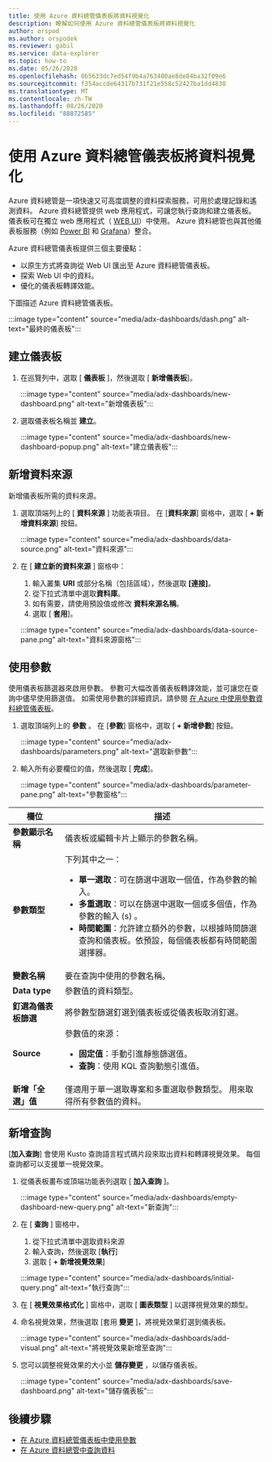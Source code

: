```yaml
---
title: 使用 Azure 資料總管儀表板將資料視覺化
description: 瞭解如何使用 Azure 資料總管儀表板將資料視覺化
author: orspod
ms.author: orspodek
ms.reviewer: gabil
ms.service: data-explorer
ms.topic: how-to
ms.date: 05/26/2020
ms.openlocfilehash: 0b5633dc7ed54f9b4a763400ae8de84ba32f09e6
ms.sourcegitcommit: f354accde64317b731f21e558c52427ba1dd4830
ms.translationtype: MT
ms.contentlocale: zh-TW
ms.lasthandoff: 08/26/2020
ms.locfileid: "88872585"
---
```

# <a name="visualize-data-with-azure-data-explorer-dashboards"></a>使用 Azure 資料總管儀表板將資料視覺化

Azure 資料總管是一項快速又可高度調整的資料探索服務，可用於處理記錄和遙測資料。 Azure 資料總管提供 web 應用程式，可讓您執行查詢和建立儀表板。 儀表板可在獨立 web 應用程式（ [WEB UI](web-query-data.md)）中使用。 Azure 資料總管也與其他儀表板服務（例如 [Power BI](power-bi-connector.md) 和 [Grafana](grafana.md)）整合。

Azure 資料總管儀表板提供三個主要優點：

* 以原生方式將查詢從 Web UI 匯出至 Azure 資料總管儀表板。 
* 探索 Web UI 中的資料。
* 優化的儀表板轉譯效能。

下圖描述 Azure 資料總管儀表板。

:::image type="content" source="media/adx-dashboards/dash.png" alt-text="最終的儀表板":::

## <a name="create-a-dashboard"></a>建立儀表板

1. 在巡覽列中，選取 [ **儀表板** ]，然後選取 [ **新增儀表板**]。

    :::image type="content" source="media/adx-dashboards/new-dashboard.png" alt-text="新增儀表板":::

1. 選取儀表板名稱並 **建立**。

    :::image type="content" source="media/adx-dashboards/new-dashboard-popup.png" alt-text="建立儀表板":::

## <a name="add-data-source"></a>新增資料來源

新增儀表板所需的資料來源。

1. 選取頂端列上的 [ **資料來源** ] 功能表項目。 在 [**資料來源**] 窗格中，選取 [ **+ 新增資料來源**] 按鈕。

    :::image type="content" source="media/adx-dashboards/data-source.png" alt-text="資料來源":::

1. 在 [ **建立新的資料來源** ] 窗格中：
    1. 輸入叢集 **URI** 或部分名稱（包括區域），然後選取 **[連接]**。 
    1. 從下拉式清單中選取**資料庫**。
    1. 如有需要，請使用預設值或修改 **資料來源名稱**。 
    1. 選取 [ **套用**]。

    :::image type="content" source="media/adx-dashboards/data-source-pane.png" alt-text="資料來源窗格":::

## <a name="use-parameters"></a>使用參數

使用儀表板篩選器來啟用參數。 參數可大幅改善儀表板轉譯效能，並可讓您在查詢中儘早使用篩選值。 如需使用參數的詳細資訊，請參閱 [在 Azure 中使用參數資料總管儀表板](dashboard-parameters.md)。

1. 選取頂端列上的 **參數** 。 在 [**參數**] 窗格中，選取 [ **+ 新增參數**] 按鈕。

    :::image type="content" source="media/adx-dashboards/parameters.png" alt-text="選取新參數":::

1. 輸入所有必要欄位的值，然後選取 [ **完成**]。

    :::image type="content" source="media/adx-dashboards/parameter-pane.png" alt-text="參數窗格":::

|欄位  |描述 |
|---------|---------|
|**參數顯示名稱**    |   儀表板或編輯卡片上顯示的參數名稱。      |
|**參數類型**    |下列其中之一：<ul><li>**單一選取**：可在篩選中選取一個值，作為參數的輸入。</li><li>**多重選取**：可以在篩選中選取一個或多個值，作為參數的輸入 (s) 。</li><li>**時間範圍**：允許建立額外的參數，以根據時間篩選查詢和儀表板。依預設，每個儀表板都有時間範圍選擇器。</li></ul>    |
|**變數名稱**     |   要在查詢中使用的參數名稱。      |
|**Data type**    |    參數值的資料類型。     |
|**釘選為儀表板篩選**   |   將參數型篩選釘選到儀表板或從儀表板取消釘選。       |
|**Source**     |    參數值的來源： <ul><li>**固定值**：手動引進靜態篩選值。 </li><li>**查詢**：使用 KQL 查詢動態引進值。  </li></ul>    |
|**新增「全選」值**    |   僅適用于單一選取專案和多重選取參數類型。 用來取得所有參數值的資料。      |

## <a name="add-query"></a>新增查詢

[**加入查詢**] 會使用 Kusto 查詢語言程式碼片段來取出資料和轉譯視覺效果。 每個查詢都可以支援單一視覺效果。

1. 從儀表板畫布或頂端功能表列選取 [ **加入查詢** ]。

    :::image type="content" source="media/adx-dashboards/empty-dashboard-new-query.png" alt-text="新查詢":::

1. 在 [ **查詢** ] 窗格中， 
    1. 從下拉式清單中選取資料來源
    1. 輸入查詢，然後選取 [**執行**] 
    1. 選取 [ **+ 新增視覺效果**]

    :::image type="content" source="media/adx-dashboards/initial-query.png" alt-text="執行查詢":::

1. 在 [ **視覺效果格式化** ] 窗格中，選取 [ **圖表類型** ] 以選擇視覺效果的類型。 
1. 命名視覺效果，然後選取 [套用 **變更** ]，將視覺效果釘選到儀表板。

    :::image type="content" source="media/adx-dashboards/add-visual.png" alt-text="將視覺效果新增至查詢":::

1. 您可以調整視覺效果的大小並 **儲存變更** ，以儲存儀表板。

    :::image type="content" source="media/adx-dashboards/save-dashboard.png" alt-text="儲存儀表板":::

## <a name="next-steps"></a>後續步驟

* [在 Azure 資料總管儀表板中使用參數](dashboard-parameters.md)
* [在 Azure 資料總管中查詢資料](web-query-data.md)
